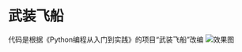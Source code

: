 # 武装飞船
代码是根据《Python编程从入门到实践》的项目“武装飞船”改编
![效果图](https://note.youdao.com/yws/public/resource/4a81abb2913af21f9670cb15a553e062/4E09C00EC5B54132835895F69DA40635?ynotemdtimestamp=1604736591848)
